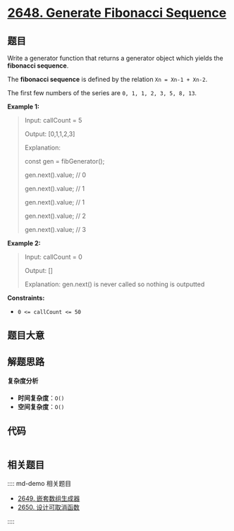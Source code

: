 # [2648. Generate Fibonacci Sequence](https://leetcode.com/problems/generate-fibonacci-sequence/)

## 题目

Write a generator function that returns a generator object which yields the
**fibonacci sequence**.

The **fibonacci sequence** is defined by the relation `Xn = Xn-1 + Xn-2`.

The first few numbers of the series are `0, 1, 1, 2, 3, 5, 8, 13`.

**Example 1:**

> Input: callCount = 5
>
> Output: [0,1,1,2,3]
>
> Explanation:
>
> const gen = fibGenerator();
>
> gen.next().value; // 0
>
> gen.next().value; // 1
>
> gen.next().value; // 1
>
> gen.next().value; // 2
>
> gen.next().value; // 3

**Example 2:**

> Input: callCount = 0
>
> Output: []
>
> Explanation: gen.next() is never called so nothing is outputted

**Constraints:**

- `0 <= callCount <= 50`

## 题目大意

## 解题思路

#### 复杂度分析

- **时间复杂度**：`O()`
- **空间复杂度**：`O()`

## 代码

```javascript

```

## 相关题目

:::: md-demo 相关题目

- [2649. 嵌套数组生成器](https://leetcode.com/problems/nested-array-generator)
- [2650. 设计可取消函数](https://leetcode.com/problems/design-cancellable-function)

::::
